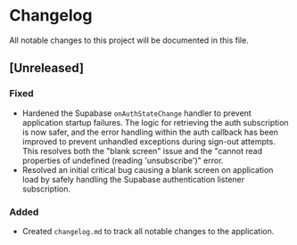# Changelog

All notable changes to this project will be documented in this file.

## [Unreleased]

### Fixed
- Hardened the Supabase `onAuthStateChange` handler to prevent application startup failures. The logic for retrieving the auth subscription is now safer, and the error handling within the auth callback has been improved to prevent unhandled exceptions during sign-out attempts. This resolves both the "blank screen" issue and the "cannot read properties of undefined (reading 'unsubscribe')" error.
- Resolved an initial critical bug causing a blank screen on application load by safely handling the Supabase authentication listener subscription.

### Added
- Created `changelog.md` to track all notable changes to the application.

